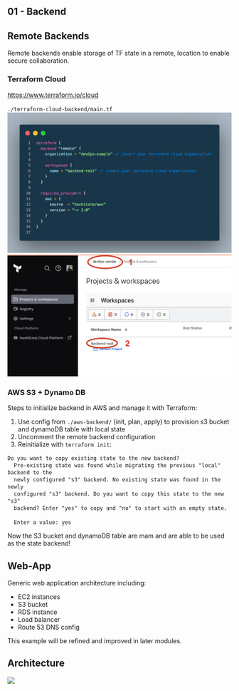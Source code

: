 ## 01 - Backend

## Remote Backends

Remote backends enable storage of TF state in a remote, location to enable secure collaboration.

### Terraform Cloud

https://www.terraform.io/cloud

`./terraform-cloud-backend/main.tf`
![](../assets/terrafom_cloud1.png)
![](../assets/terraform_cloud.png)

### AWS S3 + Dynamo DB

Steps to initialize backend in AWS and manage it with Terraform:

1. Use config from `./aws-backend/` (init, plan, apply) to provision s3 bucket and dynamoDB table with local state
2. Uncomment the remote backend configuration
3. Reinitialize with `terraform init`:

```
Do you want to copy existing state to the new backend?
  Pre-existing state was found while migrating the previous "local" backend to the
  newly configured "s3" backend. No existing state was found in the newly
  configured "s3" backend. Do you want to copy this state to the new "s3"
  backend? Enter "yes" to copy and "no" to start with an empty state.

  Enter a value: yes
```

Now the S3 bucket and dynamoDB table are mam and are able to be used as the state backend!

## Web-App

Generic web application architecture including:

- EC2 instances
- S3 bucket
- RDS instance
- Load balancer
- Route 53 DNS config

This example will be refined and improved in later modules.

## Architecture

![](./web-app/architecture.png)
